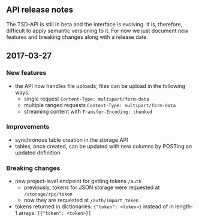 
## API release notes

The TSD-API is still in beta and the interface is evolving. It is, therefore, difficult to apply semantic versioning to it. For now we just document new features and breaking changes along with a release date.

## 2017-03-27

### New features

- the API now handles file uploads; files can be upload in the following ways:
    - single request `Content-Type: multipart/form-data`
    - multiple ranged requests `Content-Type: multipart/form-data`
    - streaming content with `Transfer-Encoding: chunked`

### Improvements

- synchronous table creation in the storage API
- tables, once created, can be updated with new columns by POSTing an updated definition

### Breaking changes

- new project-level endpoint for getting tokens `/auth`
    - previously, tokens for JSON storage were requested at `/storage/rpc/token`
    - now they are requested at `/auth/import_token`
- tokens returned in dictionaries: `{"token": <token>}` instead of in length-1 arrays: `[{"token": <token>}]`
